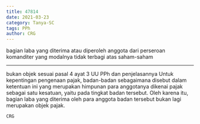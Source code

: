 ```yaml
---
title: 47814
date: 2021-03-23
category: Tanya-SC
tags: PPh
author: CRG
---
```


bagian laba yang diterima atau diperoleh anggota dari perseroan komanditer yang modalnya tidak terbagi atas saham-saham

---

bukan objek sesuai pasal 4 ayat 3 UU PPh dan penjelasannya Untuk kepentingan pengenaan pajak, badan-badan sebagaimana disebut dalam ketentuan ini yang merupakan himpunan para anggotanya dikenai pajak sebagai satu kesatuan, yaitu pada tingkat badan tersebut. Oleh karena itu, bagian laba yang diterima oleh para anggota badan tersebut bukan lagi merupakan objek pajak.

`CRG`
